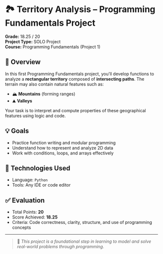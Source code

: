# 🏞️ Territory Analysis – Programming Fundamentals Project

**Grade:** 18.25 / 20  
**Project Type:** SOLO Project  
**Course:** Programming Fundamentals (Project 1)

## 📘 Overview

In this first Programming Fundamentals project, you'll develop functions to analyze a **rectangular territory** composed of **intersecting paths**. The terrain may also contain natural features such as:

- 🏔️ **Mountains** (forming ranges)
- ⛰️ **Valleys**

Your task is to interpret and compute properties of these geographical features using logic and code.

## 💡 Goals

- Practice function writing and modular programming
- Understand how to represent and analyze 2D data
- Work with conditions, loops, and arrays effectively

## 🔧 Technologies Used

- Language: `Python`
- Tools: Any IDE or code editor

## ✅ Evaluation

- Total Points: **20**
- Score Achieved: **18.25**
- Criteria: Code correctness, clarity, structure, and use of programming concepts

---

> 📌 *This project is a foundational step in learning to model and solve real-world problems through programming.*

